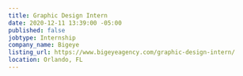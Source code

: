```yaml
---
title: Graphic Design Intern
date: 2020-12-11 13:39:00 -05:00
published: false
jobtype: Internship
company_name: Bigeye
listing_url: https://www.bigeyeagency.com/graphic-design-intern/
location: Orlando, FL
---
```


